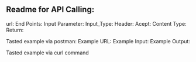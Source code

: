 ## Readme for API Calling:
url:
End Points:
Input Parameter:
Input_Type:
Header:
Acept:
Content Type:
Return:

Tasted example via postman:
Example URL:
Example Input:
Example Output:

Tasted example via curl command


